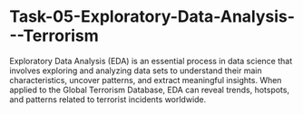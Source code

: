 # Task-05-Exploratory-Data-Analysis---Terrorism
Exploratory Data Analysis (EDA) is an essential process in data science that involves exploring and analyzing data sets to understand their main characteristics, uncover patterns, and extract meaningful insights. When applied to the Global Terrorism Database, EDA can reveal trends, hotspots, and patterns related to terrorist incidents worldwide.
